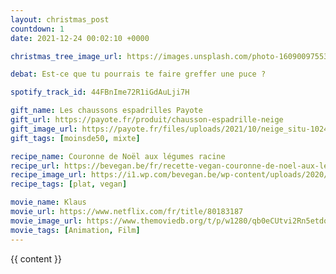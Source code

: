 ```yaml
---
layout: christmas_post
countdown: 1
date: 2021-12-24 00:02:10 +0000

christmas_tree_image_url: https://images.unsplash.com/photo-1609009755337-df397a1aa480?crop=entropy&cs=tinysrgb&fit=max&fm=jpg&ixid=MnwyNzc3MTF8MHwxfHNlYXJjaHwxMTl8fGNocmlzdG1hcyUyMHRyZWV8ZW58MHwxfHx8MTY0MDMxMDU4OA&ixlib=rb-1.2.1&q=80&w=1080

debat: Est-ce que tu pourrais te faire greffer une puce ?

spotify_track_id: 44FBnIme72R1iGdAuLji7H

gift_name: Les chaussons espadrilles Payote
gift_url: https://payote.fr/produit/chausson-espadrille-neige
gift_image_url: https://payote.fr/files/uploads/2021/10/neige_situ-1024x1024.jpg
gift_tags: [moinsde50, mixte]

recipe_name: Couronne de Noël aux légumes racine
recipe_url: https://bevegan.be/fr/recette-vegan-couronne-de-noel-aux-legumes-racines/
recipe_image_url: https://i1.wp.com/bevegan.be/wp-content/uploads/2020/12/recette-ve%CC%81ge%CC%81talienne-couronne-de-noel.jpg?w=831&ssl=1
recipe_tags: [plat, vegan]

movie_name: Klaus
movie_url: https://www.netflix.com/fr/title/80183187
movie_image_url: https://www.themoviedb.org/t/p/w1280/qb0eCUtvi2Rn5etdqFbaYzvIPYn.jpg
movie_tags: [Animation, Film]
---
```


{{ content }}

